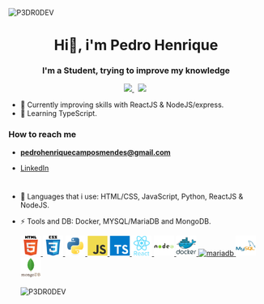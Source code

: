 <p align="left"> <img src="https://komarev.com/ghpvc/?username=P3DR0DEV&label=Profile%20views&color=0e75b6&style=flat" alt="P3DR0DEV" /> </p>
<h1 align="center">Hi👋, i'm Pedro Henrique</h1>
<h3 align="center">I'm a Student, trying to improve my knowledge</h3>

<p align="center"><a href="https://instagram.com/pedro_camposm" target="_blank">
    <img src="https://img.shields.io/badge/instagram-%23E4405F.svg?&style=for-the-badge&logo=instagram&logoColor=white" />        
  </a>&nbsp;
    <a href="https://twitter.com/esquilolo" target="_blank"><img src="https://img.shields.io/badge/Twitter-1DA1F2?style=for-the-badge&logo=twitter&logoColor=white" /></a>&nbsp;</p>

- 🤔 Currently improving skills with ReactJS & NodeJS/express.
- 🌱 Learning TypeScript.

<h3>How to reach me</h3>

- **pedrohenriquecamposmendes@gmail.com**
- <a href="https://www.linkedin.com/in/pedro-cmendes/">LinkedIn</a>
   <!--Logo Languages-->

  #

- 🔭 Languages that i use: HTML/CSS, JavaScript, Python, ReactJS & NodeJS.
- ⚡ Tools and DB: Docker, MYSQL/MariaDB and MongoDB.
  <p>
      <a href="https://www.w3.org/html/" target="_blank"> 
          <img src="https://raw.githubusercontent.com/devicons/devicon/master/icons/html5/html5-original-wordmark.svg" alt="html5" width="40" height="40"/> 
      </a>
      <a href="https://www.w3schools.com/css/" target="_blank">
          <img src="https://raw.githubusercontent.com/devicons/devicon/master/icons/css3/css3-original-wordmark.svg" alt="css3" width="40" height="40"/>
      </a>
      <a href="https://www.python.org" target="_blank"> 
          <img src="https://raw.githubusercontent.com/devicons/devicon/master/icons/python/python-original.svg" alt="python" width="40" height="40"/> 
      </a>
      <a href="https://www.ecma-international.org" target="_blank"> 
          <img src="https://raw.githubusercontent.com/devicons/devicon/master/icons/javascript/javascript-original.svg" alt="python" width="40" height="40"/> 
      </a> 
       <a href="https://www.typescriptlang.org">
          <img src="https://raw.githubusercontent.com/devicons/devicon/master/icons/typescript/typescript-original.svg" width="40"/>
      </a>
      <a href="https://reactjs.org/" target="_blank">
          <img src ="https://raw.githubusercontent.com/devicons/devicon/master/icons/react/react-original-wordmark.svg" width="40" alt="react-js logo" >
      </a> 
      <a href="https://nodejs.org/en/">
          <img src="https://raw.githubusercontent.com/devicons/devicon/master/icons/nodejs/nodejs-original-wordmark.svg" width="40" alt="node-js logo" >
      </a>
      <a href="https://www.docker.com/" target="_blank">
        <img src="https://raw.githubusercontent.com/devicons/devicon/master/icons/docker/docker-original-wordmark.svg" alt="docker" width="40" height="40" />
       </a>
       <a href="https://mariadb.org/" target="_blank">
        <img src="https://www.vectorlogo.zone/logos/mariadb/mariadb-icon.svg" alt="mariadb" width="40" height="40" />
       </a>
        <a href="https://www.mysql.com/" target="_blank">
            <img src="https://raw.githubusercontent.com/devicons/devicon/master/icons/mysql/mysql-original-wordmark.svg" alt="mysql" width="40" height="40" />
        </a>
        <a href="https://www.mongodb.com">
         <img src="https://raw.githubusercontent.com/devicons/devicon/master/icons/mongodb/mongodb-original-wordmark.svg" alt="mongodb" width="40" height="40" >
        </a>
  </p>
  <img align="center" width="29%" src="https://github-readme-stats.vercel.app/api/top-langs?username=p3dr0dev&show_icons=true&locale=en&layout=compact" alt="P3DR0DEV" />
  <!--
  **P3DR0DEV/P3DR0DEV** is a ✨ _special_ ✨ repository because its `README.md` (this file) appears on your GitHub profile.

Here are some ideas to get you started:

- 🔭 I’m currently working on ...
- 🌱 I’m currently learning ...
- 👯 I’m looking to collaborate on ...
- 🤔 I’m looking for help with ...
- 💬 Ask me about ...
- 📫 How to reach me: ...
- 😄 Pronouns: ...
- ⚡ Fun fact: ...
  -->
